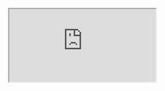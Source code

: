 <iframe src="https://htmlpreview.github.io/?https://github.com/withvoid-cap/withvoid-ctf-writeup/blob/main/ctf%E9%9D%B6%E5%9C%BA/buuctf/crypto%E7%AC%AC%E4%B8%80%E9%83%A8%E5%88%86/writeup.html"></iframe>
